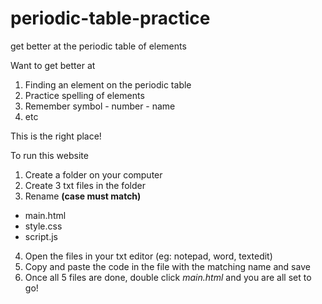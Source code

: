 # periodic-table-practice
get better at the periodic table of elements

Want to get better at 
1. Finding an element on the periodic table
2. Practice spelling of elements
3. Remember symbol - number - name
4. etc

This is the right place!

To run this website 
1. Create a folder on your computer
2. Create 3 txt files in the folder
3. Rename **(case must match)**
 *   main.html
 *   style.css
 *   script.js
   
4. Open the files in your txt editor (eg: notepad, word, textedit)
5. Copy and paste the code in the file with the matching name and save
6. Once all 5 files are done, double click *main.html* and you are all set to go!
